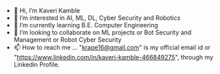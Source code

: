 - 👋 Hi, I’m Kaveri Kamble
- 👀 I’m interested in AI, ML, DL, Cyber Security and Robotics 
- 🌱 I’m currently learning B.E. Computer Engineering
- 💞️ I’m looking to collaborate on ML projects or Bot Security and Management or Robot Cyber Security
- 📫 How to reach me ... "krape16@gmail.com" is my official email id or "https://www.linkedin.com/in/kaveri-kamble-466849275", through my Linkedin Profile.

<!---
Kaveeri16/Kaveeri16 is a ✨ special ✨ repository because its `README.md` (this file) appears on your GitHub profile.
You can click the Preview link to take a look at your changes.
--->
